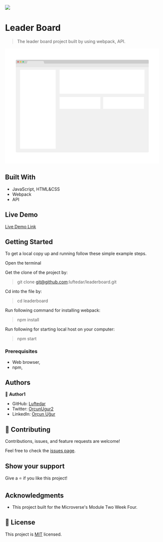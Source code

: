 ![](https://img.shields.io/badge/Microverse-blueviolet)

# Leader Board

> The leader board project built by using webpack, API.

![screenshot](./app_screenshot.png)


## Built With

- JavaScript, HTML&CSS
- Webpack
- API

## Live Demo

[Live Demo Link](https://livedemo.com)


## Getting Started

To get a local copy up and running follow these simple example steps.

Open the terminal

Get the clone of the project by:

> git clone git@github.com:luftedar/leaderboard.git

Cd into the file by:

> cd leaderboard

Run following command for installing webpack:

> npm install

Run following for starting local host on your computer:

> npm start

### Prerequisites

- Web browser,
- npm,

## Authors

👤 **Author1**

- GitHub: [Luftedar](https://github.com/luftedar)
- Twitter: [OrcunUgur2](https://twitter.com/OrcunUgur2)
- LinkedIn: [Orçun Uğur](https://www.linkedin.com/in/or%C3%A7un-u%C4%9Fur-089148181/)

## 🤝 Contributing

Contributions, issues, and feature requests are welcome!

Feel free to check the [issues page](../../issues/).

## Show your support

Give a ⭐️ if you like this project!

## Acknowledgments


- This project built for the Microverse's Module Two Week Four.


## 📝 License

This project is [MIT](./MIT.md) licensed.
